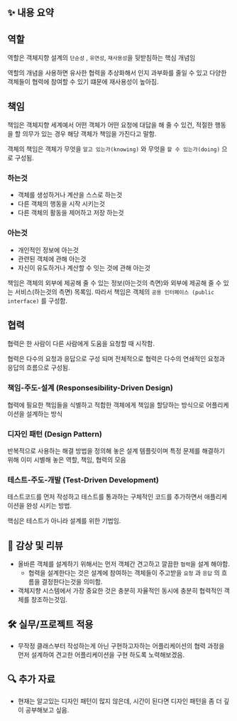 ## ✨ 내용 요약

## 역할

역할은 객체지향 설계의 `단순성` , `유연성`, `재사용성`을 뒷받침하는 핵심 개념임

역할의 개념을 사용하면 유사한 협력을 추상화해서 인지 과부화를 줄일 수 있고 다양한 객체들이 협력에 참여할 수 있기 떄문에 재사용성이 높아짐.

## 책임

책임은 객체지향 세계예서 어떤 객체가 어떤 요청에 대답을 해 줄 수 있건, 적절한 행동을 할 의무가 있는 경우 해당 객체가 책임을 가진다고 말함.

객체의 책임은 객체가 무엇을 `알고 있는가(knowing)` 와 무엇을 `할 수 있는가(doing)` 으로 구성됨.

### 하는것

- 객체를 생성하거나 계산을 스스로 하는것
- 다른 객체의 행동을 시작 시키는것
- 다른 객체의 활동을 제어하고 저장 하는것

### 아는것

- 개인적인 정보에 아는것
- 관련된 객체에 관해 아는것
- 자신이 유도하거나 계산할 수 잇는 것에 관해 아는것

책임은 객체의 외부에 제공해 줄 수 있는 정보(아는것의 측면)와 외부에 제공해 줄 수 있는 서비스(하는것의 측면) 목록임. 따라서 책임은 객체의 `공용 인터페이스 (public interface)` 를 구성함.

## 협력

협력은 한 사람이 다른 사람에게 도움을 요청할 때 시작함.

협력은 다수의 요청과 응답으로 구성 되며 전체적으로 협력은 다수의 연쇄적인 요청과 응답의 흐름으로 구성됨.

### 책임-주도-설계 (Responsesibility-Driven Design)

협력에 필요한 책임들을 식별하고 적합한 객체에게 책임을 할당하는 방식으로 어플리케이션을 설계하는 방식

### 디자인 패턴 (Design Pattern)

반복적으로 사용하는 해결 방법을 정의해 놓은 설계 템플릿이며 특정 문제를 해결하기 위해 이미 시별해 놓은 역할, 책임, 협력의 모음

### 테스트-주도-개발 (Test-Driven Development)

테스트코드를 먼저 작성하고 테스트를 통과하는 구체적인 코드를 추가하면서 애플리케이션을 완성 시키는 방법.

핵심은 테스트가 아니라 설계를 위한 기법임.

## 📝 감상 및 리뷰

- 올바른 객체를 설계하기 위해서는 먼저 객체간 견고하고 깔끔한 `협력`을 설계 해야함.
  - 협력을 설계한다는 것은 설계에 참여하는 객체들이 주고받을 `요청` 과 `응답` 의 흐름을 결정한다는것을 의미함.
- 객체지향 시스템에서 가장 중요한 것은 충분히 자율적인 동시에 충분히 협력적인 객체를 창조하는것임.

## 🛠️ 실무/프로젝트 적용

- 무작정 클래스부터 작성하는게 아닌 구현하고자하는 어플리케이션의 협력 과정을 먼저 설계하여 견고한 어플리케이션을 구현 하도록 노력해보겠음.

## 🔍 추가 자료

- 현재는 알고있는 디자인 패턴이 많지 않은데, 시간이 된다면 디자인 패턴을 좀 더 깊이 공부해보고 싶음.
